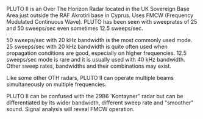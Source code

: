 PLUTO II is an Over The Horizon Radar located in the UK Sovereign Base Area just outside the RAF Akrotiri base in Cyprus. Uses FMCW (Frequency Modulated Continuous Wave). PLUTO has been seen with sweeprates of 25 and 50 sweeps/sec even sometimes 12.5 sweeps/sec.

50 sweeps/sec with 20 kHz bandwidth is the most commonly used mode. 25 sweeps/sec with 20 kHz bandwidth is quite often used when propagation conditions are good, especially on higher frequencies. 12.5 sweeps/sec mode is rare and it is usually used with 40 kHz bandwidth. Other sweep rates, bandwidths and their combinations may exist.

Like some other OTH radars, PLUTO II can operate multiple beams simultaneously on multiple frequencies.

PLUTO II can be confused with the 29B6 'Kontayner" radar but can be differentiated by its wider bandwidth, different sweep rate and "smoother" sound. Signal analysis will reveal FMCW operation.